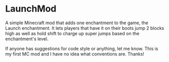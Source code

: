 # LaunchMod
A simple Minecraft mod that adds one enchantment to the game, the Launch enchantment. It lets players that have it on their boots jump 2 blocks high as well as hold shift to charge up super jumps based on the enchantment's level.

If anyone has suggestions for code style or anything, let me know. This is my first MC mod and I have no idea what conventions are. Thanks!
